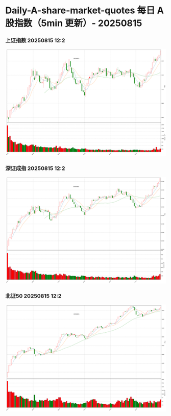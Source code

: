 
# Daily-A-share-market-quotes 每日 A 股指数（5min 更新）- 20250815

### 上证指数 20250815 12:2
![](./fig/2025/8/20250815-sh000001.png)

### 深证成指 20250815 12:2
![](./fig/2025/8/20250815-sz399001.png)

### 北证50 20250815 12:2
![](./fig/2025/8/20250815-bj899050.png)
